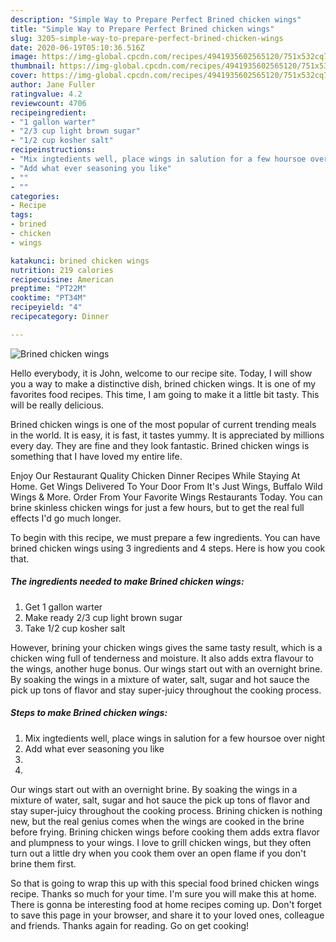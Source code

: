 ```yaml
---
description: "Simple Way to Prepare Perfect Brined chicken wings"
title: "Simple Way to Prepare Perfect Brined chicken wings"
slug: 3205-simple-way-to-prepare-perfect-brined-chicken-wings
date: 2020-06-19T05:10:36.516Z
image: https://img-global.cpcdn.com/recipes/4941935602565120/751x532cq70/brined-chicken-wings-recipe-main-photo.jpg
thumbnail: https://img-global.cpcdn.com/recipes/4941935602565120/751x532cq70/brined-chicken-wings-recipe-main-photo.jpg
cover: https://img-global.cpcdn.com/recipes/4941935602565120/751x532cq70/brined-chicken-wings-recipe-main-photo.jpg
author: Jane Fuller
ratingvalue: 4.2
reviewcount: 4706
recipeingredient:
- "1 gallon warter"
- "2/3 cup light brown sugar"
- "1/2 cup kosher salt"
recipeinstructions:
- "Mix ingtedients well, place wings in salution for a few hoursoe over night"
- "Add what ever seasoning you like"
- ""
- ""
categories:
- Recipe
tags:
- brined
- chicken
- wings

katakunci: brined chicken wings 
nutrition: 219 calories
recipecuisine: American
preptime: "PT22M"
cooktime: "PT34M"
recipeyield: "4"
recipecategory: Dinner

---
```



![Brined chicken wings](https://img-global.cpcdn.com/recipes/4941935602565120/751x532cq70/brined-chicken-wings-recipe-main-photo.jpg)

Hello everybody, it is John, welcome to our recipe site. Today, I will show you a way to make a distinctive dish, brined chicken wings. It is one of my favorites food recipes. This time, I am going to make it a little bit tasty. This will be really delicious.

Brined chicken wings is one of the most popular of current trending meals in the world. It is easy, it is fast, it tastes yummy. It is appreciated by millions every day. They are fine and they look fantastic. Brined chicken wings is something that I have loved my entire life.

Enjoy Our Restaurant Quality Chicken Dinner Recipes While Staying At Home. Get Wings Delivered To Your Door From It&#39;s Just Wings, Buffalo Wild Wings &amp; More. Order From Your Favorite Wings Restaurants Today. You can brine skinless chicken wings for just a few hours, but to get the real full effects I&#39;d go much longer.


To begin with this recipe, we must prepare a few ingredients. You can have brined chicken wings using 3 ingredients and 4 steps. Here is how you cook that.

<!--inarticleads1-->

##### The ingredients needed to make Brined chicken wings:

1. Get 1 gallon warter
1. Make ready 2/3 cup light brown sugar
1. Take 1/2 cup kosher salt


However, brining your chicken wings gives the same tasty result, which is a chicken wing full of tenderness and moisture. It also adds extra flavour to the wings, another huge bonus. Our wings start out with an overnight brine. By soaking the wings in a mixture of water, salt, sugar and hot sauce the pick up tons of flavor and stay super-juicy throughout the cooking process. 

<!--inarticleads2-->

##### Steps to make Brined chicken wings:

1. Mix ingtedients well, place wings in salution for a few hoursoe over night
1. Add what ever seasoning you like
1. 
1. 


Our wings start out with an overnight brine. By soaking the wings in a mixture of water, salt, sugar and hot sauce the pick up tons of flavor and stay super-juicy throughout the cooking process. Brining chicken is nothing new, but the real genius comes when the wings are cooked in the brine before frying. Brining chicken wings before cooking them adds extra flavor and plumpness to your wings. I love to grill chicken wings, but they often turn out a little dry when you cook them over an open flame if you don&#39;t brine them first. 

So that is going to wrap this up with this special food brined chicken wings recipe. Thanks so much for your time. I'm sure you will make this at home. There is gonna be interesting food at home recipes coming up. Don't forget to save this page in your browser, and share it to your loved ones, colleague and friends. Thanks again for reading. Go on get cooking!
